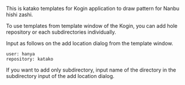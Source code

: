 
This is katako templates for Kogin application to draw pattern for
Nanbu hishi zashi.


To use templates from template window of the Kogin,
you can add hole repository or each subdirectories individually.

Input as follows on the add location dialog from the template window.

```
user: hanya
repository: katako
```

If you want to add only subdirectory, input name of the directory in
the subdirectory input of the add location dialog.

